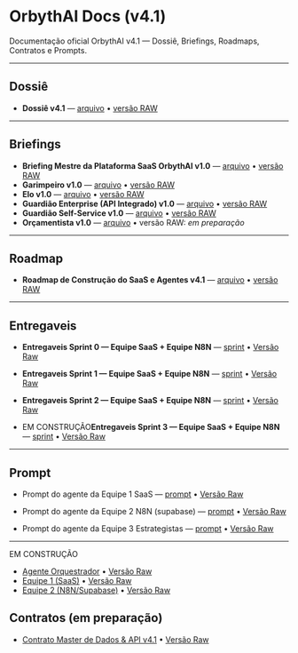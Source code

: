 # OrbythAI Docs (v4.1)

Documentação oficial OrbythAI v4.1 — Dossiê, Briefings, Roadmaps, Contratos e Prompts.

---

## Dossiê
- **Dossiê v4.1** — [arquivo](dossie/Dossie_v4.1.md) • [versão RAW](https://raw.githubusercontent.com/OrbythAI/orbythai-docs/main/dossie/Dossie_v4.1.md)

---

## Briefings
- **Briefing Mestre da Plataforma SaaS OrbythAI v1.0** — [arquivo](briefings/Plataforma_SaaS_OrbythAI/Briefing_Mestre_da_Plataforma_SaaS_OrbythAI_v1.0) • [versão RAW](https://github.com/OrbythAI/orbythai-docs/blob/ce3f398bab4d462315d0a7126ead1550e152928c/briefings/Plataforma_SaaS_OrbythAI/Briefing_Mestre_da_Plataforma_SaaS_OrbythAI_v1.0)
- **Garimpeiro v1.0** — [arquivo](briefings/Briefing_Garimpeiro_v1.0.md) • [versão RAW](https://raw.githubusercontent.com/OrbythAI/orbythai-docs/main/briefings/Briefing_Garimpeiro_v1.0.md)
- **Elo v1.0** — [arquivo](briefings/Briefing_Elo_v1.0.md) • [versão RAW](https://raw.githubusercontent.com/OrbythAI/orbythai-docs/main/briefings/Briefing_Elo_v1.0.md)
- **Guardião Enterprise (API Integrado) v1.0** — [arquivo](briefings/Briefing_Guardiao_Enterprise_API_Integrado_v1.0.md) • [versão RAW](https://raw.githubusercontent.com/OrbythAI/orbythai-docs/main/briefings/Briefing_Guardiao_Enterprise_API_Integrado_v1.0.md)
- **Guardião Self-Service v1.0** — [arquivo](briefings/Briefing_Guardiao_Self-Service_v1.0.md) • [versão RAW](https://raw.githubusercontent.com/OrbythAI/orbythai-docs/main/briefings/Briefing_Guardiao_Self-Service_v1.0.md)
- **Orçamentista v1.0** — [arquivo](briefings/Briefing_Orcamentista_v1.0.md) • versão RAW: _em preparação_

---

## Roadmap
- **Roadmap de Construção do SaaS e Agentes v4.1** — [arquivo](roadmaps/Roadmaps_de_Constru%C3%A7%C3%A3o_do_SaaS_e_Agentes_v4.1.md) • [versão RAW](https://raw.githubusercontent.com/OrbythAI/orbythai-docs/main/roadmaps/Roadmaps_de_Constru%C3%A7%C3%A3o_do_SaaS_e_Agentes_v4.1.md)

---

## Entregaveis
- **Entregaveis Sprint 0 — Equipe SaaS + Equipe N8N** — [sprint](entregaveis/ENTREGAVEIS_SPRINT_0.md) • [Versão Raw](https://github.com/OrbythAI/orbythai-docs/blob/86359d5dda24c297502a1d0d66df1e992f9ce5bf/entregaveis/ENTREGAVEIS_SPRINT_0.md)

- **Entregaveis Sprint 1 — Equipe SaaS + Equipe N8N** — [sprint](entregaveis/ENTREGAVEIS_SPRINT_1.md) • [Versão Raw](https://github.com/OrbythAI/orbythai-docs/blob/9bb7593bcf87860363c1e1566589289a50b3e75b/entregaveis/ENTREGAVEIS_SPRINT_1.md)

- **Entregaveis Sprint 2 — Equipe SaaS + Equipe N8N** — [sprint](entregaveis/ENTREGAVEIS_SPRINT_2.md) • [Versão Raw](https://github.com/OrbythAI/orbythai-docs/blob/6d35b0e402556c75c9ac8de63d5f1f4fc2c4c7cb/entregaveis/ENTREGAVEIS_SPRINT_2.md)

- EM CONSTRUÇÃO**Entregaveis Sprint 3 — Equipe SaaS + Equipe N8N** — [sprint](entregaveis/ENTREGAVEIS_SPRINT_3.md) • [Versão Raw]()

---

## Prompt
- Prompt do agente da Equipe 1 SaaS — [prompt](prompts_agentes/prompt_equipe_1_SaaS) • [Versão Raw](https://github.com/OrbythAI/orbythai-docs/blob/6a557fc19c02be1246be3a47fef7090c63623b64/prompts_agentes/prompt_equipe_1_SaaS)

- Prompt do agente da Equipe 2 N8N (supabase) — [prompt](prompts_agentes/prompt_equipe_2_n8n_supabase) • [Versão Raw](https://github.com/OrbythAI/orbythai-docs/blob/6a557fc19c02be1246be3a47fef7090c63623b64/prompts_agentes/prompt_equipe_2_n8n_supabase)

- Prompt do agente da Equipe 3 Estrategistas — [prompt](prompts_agentes/prompt_equipe_3_estrategista) • [Versão Raw](https://github.com/OrbythAI/orbythai-docs/blob/6a557fc19c02be1246be3a47fef7090c63623b64/prompts_agentes/prompt_equipe_3_estrategista)


---

EM CONSTRUÇÃO
- [Agente Orquestrador](prompts/Prompt_Agente_Orquestrador.md) • [Versão Raw](https://raw.githubusercontent.com/OrbythAI/orbythai-docs/main/prompts/Prompt_Agente_Orquestrador.md)
- [Equipe 1 (SaaS)](prompts/Prompt_Equipe1_SaaS.md) • [Versão Raw](https://raw.githubusercontent.com/OrbythAI/orbythai-docs/main/prompts/Prompt_Equipe1_SaaS.md)
- [Equipe 2 (N8N/Supabase)](prompts/Prompt_Equipe2_N8N_Supabase.md) • [Versão Raw](https://raw.githubusercontent.com/OrbythAI/orbythai-docs/main/prompts/Prompt_Equipe2_N8N_Supabase.md)

## Contratos (em preparação)
- [Contrato Master de Dados & API v4.1](contratos/Contrato_Master_v4.1.md) • [Versão Raw](https://raw.githubusercontent.com/OrbythAI/orbythai-docs/main/contratos/Contrato_Master_v4.1.md)
